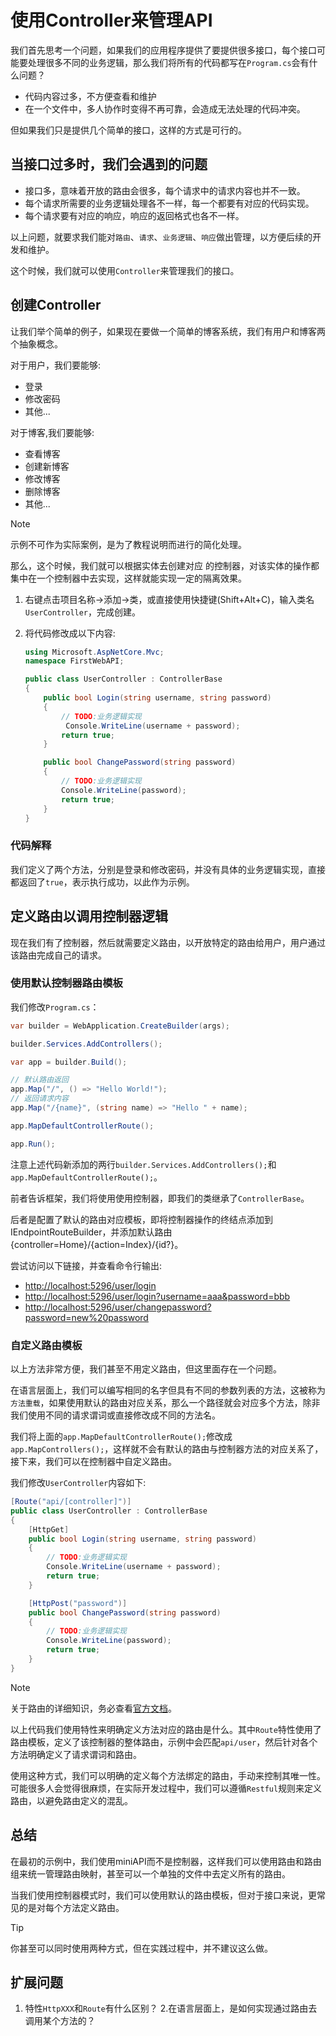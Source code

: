 # 使用Controller来管理API

我们首先思考一个问题，如果我们的应用程序提供了要提供很多接口，每个接口可能要处理很多不同的业务逻辑，那么我们将所有的代码都写在`Program.cs`会有什么问题？

- 代码内容过多，不方便查看和维护
- 在一个文件中，多人协作时变得不再可靠，会造成无法处理的代码冲突。

但如果我们只是提供几个简单的接口，这样的方式是可行的。

## 当接口过多时，我们会遇到的问题

- 接口多，意味着开放的路由会很多，每个请求中的请求内容也并不一致。
- 每个请求所需要的业务逻辑处理各不一样，每一个都要有对应的代码实现。
- 每个请求要有对应的响应，响应的返回格式也各不一样。

以上问题，就要求我们能对`路由`、`请求`、`业务逻辑`、`响应`做出管理，以方便后续的开发和维护。

这个时候，我们就可以使用`Controller`来管理我们的接口。

## 创建Controller

让我们举个简单的例子，如果现在要做一个简单的博客系统，我们有用户和博客两个抽象概念。

对于用户，我们要能够:

- 登录
- 修改密码
- 其他...

对于博客,我们要能够:

- 查看博客
- 创建新博客
- 修改博客
- 删除博客
- 其他...

> [!NOTE]
> 示例不可作为实际案例，是为了教程说明而进行的简化处理。

那么，这个时候，我们就可以根据实体去创建对应 的控制器，对该实体的操作都集中在一个控制器中去实现，这样就能实现一定的隔离效果。

1. 右键点击项目名称->添加->类，或直接使用快捷键(Shift+Alt+C)，输入类名`UserController`，完成创建。
2. 将代码修改成以下内容:

    ```csharp
    using Microsoft.AspNetCore.Mvc;
    namespace FirstWebAPI;

    public class UserController : ControllerBase
    {
        public bool Login(string username, string password)
        {
            // TODO:业务逻辑实现
             Console.WriteLine(username + password);
            return true;
        }

        public bool ChangePassword(string password)
        {
            // TODO:业务逻辑实现
            Console.WriteLine(password);
            return true;
        }
    }
    ```

### 代码解释

我们定义了两个方法，分别是登录和修改密码，并没有具体的业务逻辑实现，直接都返回了`true`，表示执行成功，以此作为示例。

## 定义路由以调用控制器逻辑

现在我们有了控制器，然后就需要定义路由，以开放特定的路由给用户，用户通过该路由完成自己的请求。

### 使用默认控制器路由模板

我们修改`Program.cs`：

```csharp
var builder = WebApplication.CreateBuilder(args);

builder.Services.AddControllers();

var app = builder.Build();

// 默认路由返回
app.Map("/", () => "Hello World!");
// 返回请求内容
app.Map("/{name}", (string name) => "Hello " + name);

app.MapDefaultControllerRoute();

app.Run();

```

注意上述代码新添加的两行`builder.Services.AddControllers();`和`app.MapDefaultControllerRoute();`。

前者告诉框架，我们将使用使用控制器，即我们的类继承了`ControllerBase`。

后者是配置了默认的路由对应模板，即将控制器操作的终结点添加到 IEndpointRouteBuilder，并添加默认路由 {controller=Home}/{action=Index}/{id?}。

尝试访问以下链接，并查看命令行输出:

- <http://localhost:5296/user/login>
- <http://localhost:5296/user/login?username=aaa&password=bbb>
- <http://localhost:5296/user/changepassword?password=new%20password>

### 自定义路由模板

以上方法非常方便，我们甚至不用定义路由，但这里面存在一个问题。

在语言层面上，我们可以编写相同的名字但具有不同的参数列表的方法，这被称为`方法重载`，如果使用默认的路由对应关系，那么一个路径就会对应多个方法，除非我们使用不同的请求谓词或直接修改成不同的方法名。

我们将上面的`app.MapDefaultControllerRoute();`修改成`app.MapControllers();`，这样就不会有默认的路由与控制器方法的对应关系了，接下来，我们可以在控制器中自定义路由。

我们修改`UserController`内容如下:

```csharp
[Route("api/[controller]")]
public class UserController : ControllerBase
{
    [HttpGet]
    public bool Login(string username, string password)
    {
        // TODO:业务逻辑实现
        Console.WriteLine(username + password);
        return true;
    }

    [HttpPost("password")]
    public bool ChangePassword(string password)
    {
        // TODO:业务逻辑实现
        Console.WriteLine(password);
        return true;
    }
}
```

> [!NOTE]
> 关于路由的详细知识，务必查看[官方文档](https://learn.microsoft.com/zh-cn/aspnet/core/mvc/controllers/routing?view=aspnetcore-8.0)。

以上代码我们使用特性来明确定义方法对应的路由是什么。其中`Route`特性使用了路由模板，定义了该控制器的整体路由，示例中会匹配`api/user`，然后针对各个方法明确定义了请求谓词和路由。

使用这种方式，我们可以明确的定义每个方法绑定的路由，手动来控制其唯一性。可能很多人会觉得很麻烦，在实际开发过程中，我们可以遵循`Restful`规则来定义路由，以避免路由定义的混乱。

## 总结

在最初的示例中，我们使用miniAPI而不是控制器，这样我们可以使用路由和路由组来统一管理路由映射，甚至可以一个单独的文件中去定义所有的路由。

当我们使用控制器模式时，我们可以使用默认的路由模板，但对于接口来说，更常见的是对每个方法定义路由。

> [!TIP]
> 你甚至可以同时使用两种方式，但在实践过程中，并不建议这么做。

## 扩展问题

1. 特性`HttpXXX`和`Route`有什么区别？
2.在语言层面上，是如何实现通过路由去调用某个方法的？
